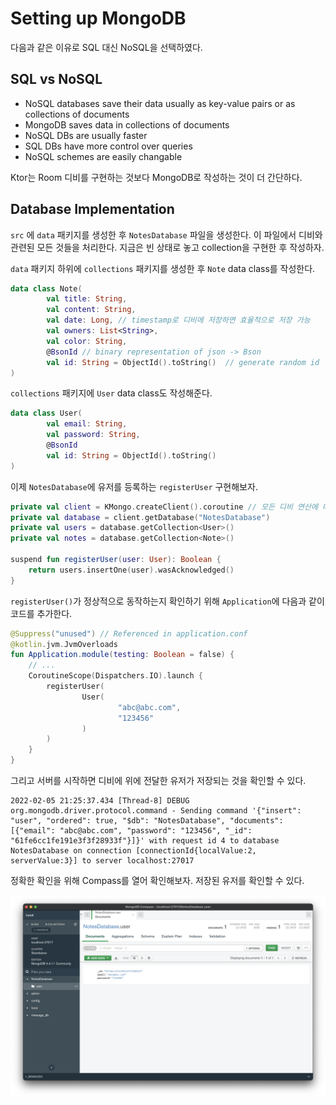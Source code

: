 # Setting up MongoDB

다음과 같은 이유로 SQL 대신 NoSQL을 선택하였다.

## SQL vs NoSQL

- NoSQL databases save their data usually as key-value pairs or as collections of documents
- MongoDB saves data in collections of documents
- NoSQL DBs are usually faster
- SQL DBs have more control over queries
- NoSQL schemes are easily changable

Ktor는 Room 디비를 구현하는 것보다 MongoDB로 작성하는 것이 더 간단하다.

## Database Implementation

`src` 에 `data` 패키지를 생성한 후 `NotesDatabase` 파일을 생성한다. 이 파일에서 디비와 관련된 모든 것들을 처리한다. 지금은 빈 상태로 놓고 collection을 구현한 후 작성하자.

`data` 패키지 하위에 `collections` 패키지를 생성한 후 `Note` data class를 작성한다.

```kotlin
data class Note(
        val title: String,
        val content: String,
        val date: Long, // timestamp로 디비에 저장하면 효율적으로 저장 가능
        val owners: List<String>,
        val color: String,
        @BsonId // binary representation of json -> Bson
        val id: String = ObjectId().toString()  // generate random id
)
```

`collections` 패키지에 `User` data class도 작성해준다.

```kotlin
data class User(
        val email: String,
        val password: String,
        @BsonId
        val id: String = ObjectId().toString()
)
```

이제 `NotesDatabase`에 유저를 등록하는 `registerUser` 구현해보자.

```kotlin
private val client = KMongo.createClient().coroutine // 모든 디비 연산에 대해 코루틴 사용
private val database = client.getDatabase("NotesDatabase")
private val users = database.getCollection<User>()
private val notes = database.getCollection<Note>()

suspend fun registerUser(user: User): Boolean {
    return users.insertOne(user).wasAcknowledged()
}
```

`registerUser()`가 정상적으로 동작하는지 확인하기 위해 `Application`에 다음과 같이 코드를 추가한다.

```kotlin
@Suppress("unused") // Referenced in application.conf
@kotlin.jvm.JvmOverloads
fun Application.module(testing: Boolean = false) {
    // ...
    CoroutineScope(Dispatchers.IO).launch {
        registerUser(
                User(
                        "abc@abc.com",
                        "123456"
                )
        )
    }
}
```

그리고 서버를 시작하면 디비에 위에 전달한 유저가 저장되는 것을 확인할 수 있다.

```
2022-02-05 21:25:37.434 [Thread-8] DEBUG org.mongodb.driver.protocol.command - Sending command '{"insert": "user", "ordered": true, "$db": "NotesDatabase", "documents": [{"email": "abc@abc.com", "password": "123456", "_id": "61fe6cc1fe191e3f3f28933f"}]}' with request id 4 to database NotesDatabase on connection [connectionId{localValue:2, serverValue:3}] to server localhost:27017
```

정확한 확인을 위해 Compass를 열어 확인해보자. 저장된 유저를 확인할 수 있다.

<div align="center">
<img src="img/mongodb.png">
</div>